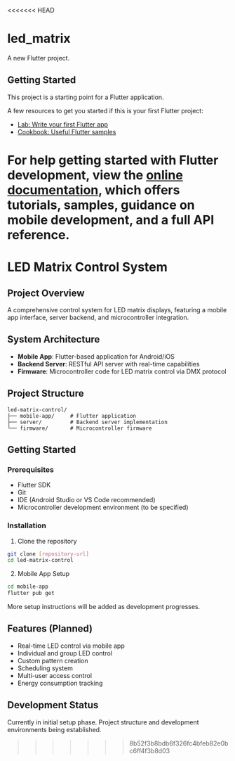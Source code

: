 <<<<<<< HEAD
# led_matrix

A new Flutter project.

## Getting Started

This project is a starting point for a Flutter application.

A few resources to get you started if this is your first Flutter project:

- [Lab: Write your first Flutter app](https://docs.flutter.dev/get-started/codelab)
- [Cookbook: Useful Flutter samples](https://docs.flutter.dev/cookbook)

For help getting started with Flutter development, view the
[online documentation](https://docs.flutter.dev/), which offers tutorials,
samples, guidance on mobile development, and a full API reference.
=======
# LED Matrix Control System

## Project Overview
A comprehensive control system for LED matrix displays, featuring a mobile app interface, server backend, and microcontroller integration.

## System Architecture
- **Mobile App**: Flutter-based application for Android/iOS
- **Backend Server**: RESTful API server with real-time capabilities
- **Firmware**: Microcontroller code for LED matrix control via DMX protocol

## Project Structure
```
led-matrix-control/
├── mobile-app/     # Flutter application
├── server/         # Backend server implementation
└── firmware/       # Microcontroller firmware
```

## Getting Started

### Prerequisites
- Flutter SDK
- Git
- IDE (Android Studio or VS Code recommended)
- Microcontroller development environment (to be specified)

### Installation
1. Clone the repository
```bash
git clone [repository-url]
cd led-matrix-control
```

2. Mobile App Setup
```bash
cd mobile-app
flutter pub get
```

More setup instructions will be added as development progresses.

## Features (Planned)
- Real-time LED control via mobile app
- Individual and group LED control
- Custom pattern creation
- Scheduling system
- Multi-user access control
- Energy consumption tracking

## Development Status
Currently in initial setup phase. Project structure and development environments being established.


>>>>>>> 8b52f3b8bdb6f326fc4bfeb82e0bc6ff4f3b8d03

